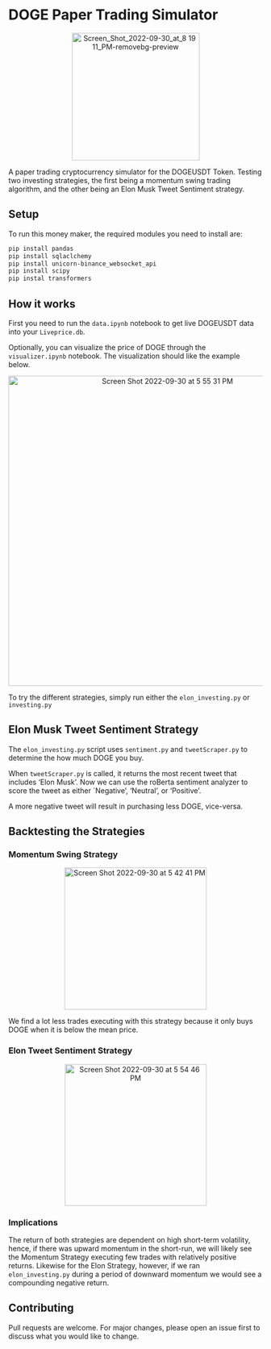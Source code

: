 # DOGE Paper Trading Simulator
<p align="center">
<img width="253" alt="Screen_Shot_2022-09-30_at_8 19 11_PM-removebg-preview" src="https://user-images.githubusercontent.com/97712948/193384507-dfe6e656-ea99-4723-b364-15e1391c6213.png">
 </p>

A paper trading cryptocurrency simulator for the DOGEUSDT Token. Testing two investing strategies, the first being a  momentum swing trading algorithm, and the other being an Elon Musk Tweet Sentiment strategy. 

## Setup

To run this money maker, the required modules you need to install are:
```bash
pip install pandas
pip install sqlaclchemy
pip install unicorn-binance_websocket_api
pip install scipy
pip instal transformers
```

## How it works
First you need to run the `data.ipynb` notebook to get live DOGEUSDT data into your `Liveprice.db`.

Optionally, you can visualize the price of DOGE through the `visualizer.ipynb` notebook. The visualization should like the example below.
<p align="center">
  <img width="615" alt="Screen Shot 2022-09-30 at 5 55 31 PM" src="https://user-images.githubusercontent.com/97712948/193379232-df6fc8d7-7f04-4c7b-828d-41c8265a3b40.png">
 </p>

To try the different strategies, simply run either the `elon_investing.py` or `investing.py`

## Elon Musk Tweet Sentiment Strategy
The `elon_investing.py` script uses `sentiment.py` and `tweetScraper.py` to determine the how much DOGE you buy. 

When `tweetScraper.py` is called, it returns the most recent tweet that includes ‘Elon Musk’. Now we can use the roBerta sentiment analyzer to score the tweet as either `Negative’, ‘Neutral’, or ‘Positive’.


A more negative tweet will result in purchasing less DOGE, vice-versa.

## Backtesting the Strategies
### Momentum Swing Strategy
<p align="center">
  <img width="282" alt="Screen Shot 2022-09-30 at 5 42 41 PM" src="https://user-images.githubusercontent.com/97712948/193379483-c0c1fd06-2a38-4e37-a842-2d969ca07b18.png">
</p>
We find a lot less trades executing with this strategy because it only buys DOGE when it is below the mean price.

### Elon Tweet Sentiment Strategy
<p align="center">
  <img width="281" alt="Screen Shot 2022-09-30 at 5 54 46 PM" src="https://user-images.githubusercontent.com/97712948/193379531-e3b39554-de69-4c70-a549-e495b8ab919d.png">
</p>

### Implications
The return of both strategies are dependent on high short-term volatility, hence, if there was upward momentum in the short-run, we will likely see the Momentum Strategy executing few trades with relatively positive returns. Likewise for the Elon Strategy, however, if we ran `elon_investing.py` during a period of downward momentum we would see a compounding negative return.
## Contributing
Pull requests are welcome. For major changes, please open an issue first to discuss what you would like to change.
